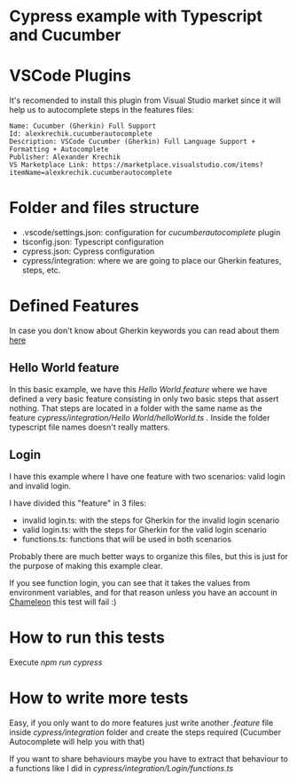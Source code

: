 # Cypress example with Typescript and Cucumber

# VSCode Plugins

It's recomended to install this plugin from Visual Studio market since it will help us to autocomplete steps in the features files:

```
Name: Cucumber (Gherkin) Full Support
Id: alexkrechik.cucumberautocomplete
Description: VSCode Cucumber (Gherkin) Full Language Support + Formatting + Autocomplete
Publisher: Alexander Krechik
VS Marketplace Link: https://marketplace.visualstudio.com/items?itemName=alexkrechik.cucumberautocomplete
```

# Folder and files structure

- .vscode/settings.json: configuration for _cucumberautocomplete_ plugin
- tsconfig.json: Typescript configuration
- cypress.json: Cypress configuration
- cypress/integration: where we are going to place our Gherkin features, steps, etc.

# Defined Features

In case you don't know about Gherkin keywords you can read about them [here](https://cucumber.io/docs/gherkin/reference/)

## Hello World feature

In this basic example, we have this _Hello World.feature_ where we have defined a very basic feature consisting in only two basic steps that assert nothing. That steps are located in a folder with the same name as the feature _cypress/integration/Hello World/helloWorld.ts_ . Inside the folder typescript file names doesn't really matters.

## Login

I have this example where I have one feature with two scenarios: valid login and invalid login.

I have divided this "feature" in 3 files:

- invalid login.ts: with the steps for Gherkin for the invalid login scenario
- valid login.ts: with the steps for Gherkin for the valid login scenario
- functions.ts: functions that will be used in both scenarios

Probably there are much better ways to organize this files, but this is just for the purpose of making this example clear.

If you see function login, you can see that it takes the values from environment variables, and for that reason unless you have an account in [Chameleon](https://chameleon.vision/en/index.html) this test will fail :)

# How to run this tests

Execute _npm run cypress_

# How to write more tests

Easy, if you only want to do more features just write another _.feature_ file inside _cypress/integration_ folder and create the steps required (Cucumber Autocomplete will help you with that)

If you want to share behaviours maybe you have to extract that behaviour to a functions like I did in _cypress/integration/Login/functions.ts_
